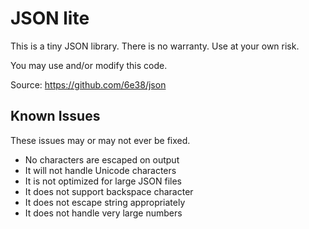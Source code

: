 # JSON lite
This is a tiny JSON library. There is no warranty. Use at your own risk.

You may use and/or modify this code.

Source: https://github.com/6e38/json

## Known Issues
These issues may or may not ever be fixed.
* No characters are escaped on output
* It will not handle Unicode characters
* It is not optimized for large JSON files
* It does not support backspace character
* It does not escape string appropriately
* It does not handle very large numbers

